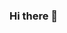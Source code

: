 ### Hi there 👋

<!--
**EddyGiusepe/EddyGiusepe** is a ✨ _special_ ✨ repository because its `README.md` (this file) appears on your GitHub profile.

Chamo-me Eddy Giusepe Chirinos Isidro, sou formado em ciências físicas, estudo engenharia mecânica e sou Cientista de Dados Jr. Gosto de estudar a linguagem de programação Python e outras ferramentas tecnológicas. Sou do Perú e atualmente moro em Brasil.

Gosto muito de aprender!

[Linkedin Eddy Giusepe](https://www.linkedin.com/in/eddy-giusepe-chirinos-isidro-85a43a42/)


